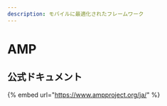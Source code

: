 ```yaml
---
description: モバイルに最適化されたフレームワーク
---
```


# AMP

## 公式ドキュメント

{% embed url="https://www.ampproject.org/ja/" %}
